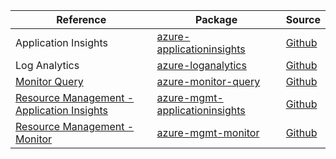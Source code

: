| Reference | Package | Source |
|---|---|---|
|Application Insights|[azure-applicationinsights](https://pypi.org/project/azure-applicationinsights)|[Github](https://github.com/Azure/azure-sdk-for-python)|
|Log Analytics|[azure-loganalytics](https://pypi.org/project/azure-loganalytics)|[Github](https://github.com/Azure/azure-sdk-for-python)|
|[Monitor Query](monitor-query-readme.md)|[azure-monitor-query](https://pypi.org/project/azure-monitor-query)|[Github](https://github.com/Azure/azure-sdk-for-python/blob/main/sdk/monitor/azure-monitor-query)|
|[Resource Management - Application Insights](mgmt-applicationinsights-readme.md)|[azure-mgmt-applicationinsights](https://pypi.org/project/azure-mgmt-applicationinsights)|[Github](https://github.com/Azure/azure-sdk-for-python/blob/main/sdk/applicationinsights/azure-mgmt-applicationinsights)|
|[Resource Management - Monitor](mgmt-monitor-readme.md)|[azure-mgmt-monitor](https://pypi.org/project/azure-mgmt-monitor)|[Github](https://github.com/Azure/azure-sdk-for-python/blob/main/sdk/monitor/azure-mgmt-monitor)|
